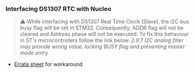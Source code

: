### Interfacing DS1307 RTC with Nucleo
> :warning: While interfacing with DS1307 Real Time Clock (Slave), the I2C bus busy flag will be set in STM32. Consequently, ADDR flag will not be cleared and Address phase will not be executed. To fix this behaviour in ST's microcontrollers follow the link below. _2.9.7 I2C analog filter may provide wrong value, locking BUSY flag and preventing master mode entry_
- [Errata sheet](https://www.st.com/content/ccc/resource/technical/document/errata_sheet/7f/05/b0/bc/34/2f/4c/21/CD00288116.pdf/files/CD00288116.pdf/jcr:content/translations/en.CD00288116.pdf) for workaround